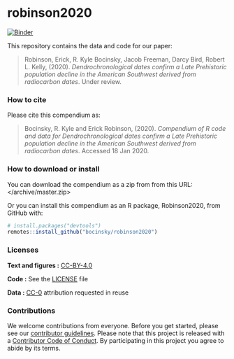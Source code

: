 
<!-- README.md is generated from README.Rmd. Please edit that file -->

# robinson2020

[![Binder](https://mybinder.org/badge_logo.svg)](https://mybinder.org/v2/gh/bocinsky/robinson2020/master?urlpath=rstudio)

This repository contains the data and code for our paper:

> Robinson, Erick, R. Kyle Bocinsky, Jacob Freeman, Darcy Bird, Robert
> L. Kelly, (2020). *Dendrochronological dates confirm a Late
> Prehistoric population decline in the American Southwest derived from
> radiocarbon dates*. Under review.

<!-- Our pre-print is online here: -->

<!-- > Authors, (YYYY). _Dendrochronological dates confirm a Late Prehistoric population decline in the American Southwest derived from radiocarbon dates_. Name of journal/book, Accessed 18 Jan 2020. Online at <https://doi.org/xxx/xxx> -->

### How to cite

Please cite this compendium as:

> Bocinsky, R. Kyle and Erick Robinson, (2020). *Compendium of R code
> and data for Dendrochronological dates confirm a Late Prehistoric
> population decline in the American Southwest derived from radiocarbon
> dates*. Accessed 18 Jan 2020.

### How to download or install

You can download the compendium as a zip from from this URL:
</archive/master.zip>

Or you can install this compendium as an R package, Robinson2020, from
GitHub with:

``` r
# install.packages("devtools")
remotes::install_github("bocinsky/robinson2020")
```

### Licenses

**Text and figures :**
[CC-BY-4.0](http://creativecommons.org/licenses/by/4.0/)

**Code :** See the [LICENSE](LICENSE.md) file

**Data :** [CC-0](http://creativecommons.org/publicdomain/zero/1.0/)
attribution requested in reuse

### Contributions

We welcome contributions from everyone. Before you get started, please
see our [contributor guidelines](CONTRIBUTING.md). Please note that this
project is released with a [Contributor Code of Conduct](CONDUCT.md). By
participating in this project you agree to abide by its terms.
